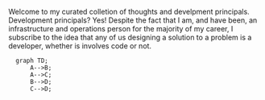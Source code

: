 Welcome to my curated colletion of thoughts and develpment principals.  Development principals?  Yes!  Despite the fact that I am, and have been, an infrastructure and operations person for the majority of my career, I subscribe to the idea that any of us designing a solution to a problem is a developer, whether is involves code or not.
```mermaid
  graph TD;
      A-->B;
      A-->C;
      B-->D;
      C-->D;
```
